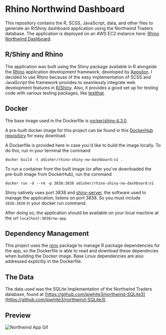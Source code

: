 # Rhino Northwind Dashboard

This repository contains the R, SCSS, JavaScript, data, and other files to generate an R/Shiny dashboard application using the Northwind Traders database. The application is deployed on an AWS EC2 instance here: <a href = "http://ec2-52-21-157-89.compute-1.amazonaws.com:3838/nw-app/" target = "_blank">Rhino Northwind Dashboard</a>.

## R/Shiny and Rhino

The application was built using the Shiny package available in R alongside the [Rhino](https://appsilon.github.io/rhino/) application development framework, developed by [Appsilon](https://appsilon.com/). I decided to use Rhino because of the easy implementation of SCSS and JavaScript the framework provides to seamlessly integrate web development features in [R/Shiny](https://www.rstudio.com/products/shiny/). Also, it provides a good set up for testing code with various testing packages, like [testthat](https://testthat.r-lib.org/).

## Docker

The base image used in the Dockerfile is [rocker/shiny:4.3.0](https://github.com/rocker-org/rocker-versioned2/wiki/shiny_ec168d0acc04).

A pre-built docker image for this project can be found in this [DockerHub repository](https://hub.docker.com/repository/docker/adisher/rhino-shiny-nw-dashboard/general) for easy download.

A Dockerfile is provided here in case you'd like to build the image locally. To do this, run in your terminal the command 

```
docker build -t adisher/rhino-shiny-nw-dashboard:v1 .
```

To run a container from the built image (or after you've downloaded the pre-built image from DockerHub), run the command

```
docker run -d --rm -p 3838:3838 adisher/rhino-shiny-nw-dashboard:v1
```

Shiny natively uses port 3838 and [shiny-server](https://github.com/rstudio/shiny-server), the software used to manage the application, listens on port 3838. So you must include <code>3838:3838</code> in your docker run command. 

After doing so, the application should be available on your local machine at the url <code>localhost:3838/nw-app</code>.

## Dependency Management

This project uses the [renv](https://rstudio.github.io/renv/articles/renv.html) package to manage R package dependencies for the app, so the Dockerfile is able to read and download these dependncies when building the Docker image. Base Linux dependencies are also addressed explicitly in the Dockerfile.

## The Data

The data used was the SQLite Implementation of the Northwind Traders database, found at [https://github.com/jpwhite3/northwind-SQLite3](https://github.com/jpwhite3/northwind-SQLite3).

## Preview

![Northwind App Gif](https://github.com/AndrewDisher/Rhino-Northwind-Dashboard/assets/67594486/db36b2b1-c1b4-44d9-9eb7-0697f21a2725)
